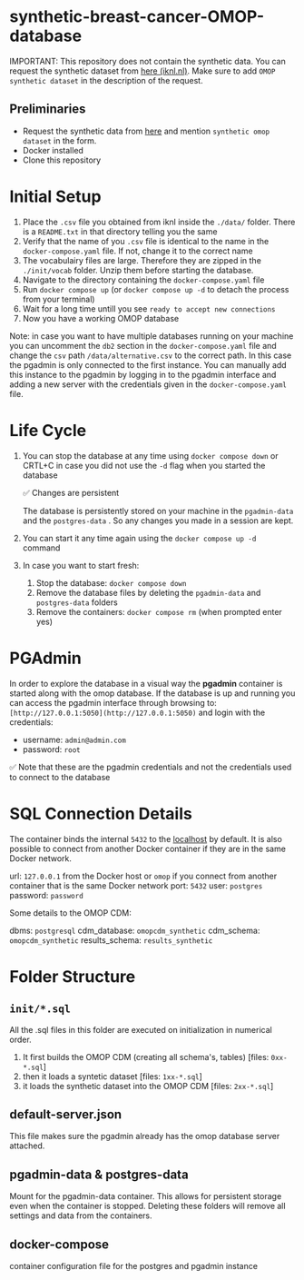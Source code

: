 # synthetic-breast-cancer-OMOP-database

IMPORTANT: This repository does not contain the synthetic data. You can request the synthetic dataset from [here (iknl.nl)](https://iknl.nl/en/ncr/synthetic-dataset). Make sure to add `OMOP synthetic dataset` in the description of the request.


## Preliminaries
* Request the synthetic data from [here](https://iknl.nl/en/ncr/synthetic-dataset) and mention `synthetic omop dataset` in the form.
* Docker installed
* Clone this repository


# Initial Setup

1. Place the `.csv` file you obtained from iknl inside the `./data/` folder. There is a `README.txt` in that directory telling you the same
2. Verify that the name of you `.csv` file is identical to the name in the `docker-compose.yaml` file. If not, change it to the correct name
3. The vocabulairy files are large. Therefore they are zipped in the `./init/vocab` folder. Unzip them before starting the database.
4. Navigate to the directory containing the `docker-compose.yaml` file
5. Run `docker compose up` (or `docker compose up -d` to detach the process from your terminal)
6. Wait for a long time untill you see `ready to accept new connections`
7. Now you have a working OMOP database

Note: in case you want to have multiple databases running on your machine you can uncomment the
`db2` section in the `docker-compose.yaml` file and change the `csv` path `/data/alternative.csv` to the correct path. In this case the pgadmin is only connected to the first instance. You can manually add this instance to the pgadmin by logging in to the pgadmin interface and adding a new server with the credentials given in the `docker-compose.yaml` file.

# Life Cycle

1. You can stop the database at any time using `docker compose down` or CRTL+C in case you did not use the `-d` flag when you started the database

    <aside>
    ✅ Changes are persistent

    The database is persistently stored on your machine in the `pgadmin-data` and the `postgres-data` . So any changes you made in a session are kept.

    </aside>

2. You can start it any time again using the `docker compose up -d` command
3. In case you want to start fresh:
    1. Stop the database: `docker compose down`
    2. Remove the database files by deleting the `pgadmin-data` and `postgres-data` folders
    3. Remove the containers: `docker compose rm` (when prompted enter yes)

# PGAdmin

In order to explore the database in a visual way the **pgadmin** container is started along with the omop database. If the database is up and running you can access the pgadmin interface through browsing to: `[http://127.0.0.1:5050](http://127.0.0.1:5050)` and login with the credentials:

- username: `admin@admin.com`
- password: `root`

<aside>
✅ Note that these are the pgadmin credentials and not the credentials used to connect to the database
</aside>

# SQL Connection Details

The container binds the internal `5432` to the [localhost](http://localhost) by default. It is also possible to connect from another Docker container if they are in the same Docker network.

url: `127.0.0.1` from the Docker host or `omop` if you connect from another container that is the same Docker network
port: `5432`
user: `postgres`
password: `password`

Some details to the OMOP CDM:

dbms: `postgresql`
cdm_database: `omopcdm_synthetic`
cdm_schema: `omopcdm_synthetic`
results_schema: `results_synthetic`

# Folder Structure

## `init/*.sql`

All the .sql files in this folder are executed on initialization in numerical order.

1. It first builds the OMOP CDM (creating all schema's, tables) [files: `0xx-*.sql`]
2. then it loads a syntetic dataset [files: `1xx-*.sql`]
3. it loads the synthetic dataset into the OMOP CDM [files: `2xx-*.sql`]

## default-server.json

This file makes sure the pgadmin already has the omop database server attached.

## pgadmin-data & postgres-data

Mount for the pgadmin-data container. This allows for persistent storage even when
the container is stopped. Deleting these folders will remove all settings and data
from the containers.

## docker-compose

container configuration file for the postgres and pgadmin instance


